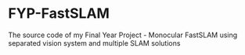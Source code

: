 # FYP-FastSLAM
The source code of my Final Year Project - Monocular FastSLAM using separated vision system and multiple SLAM solutions
